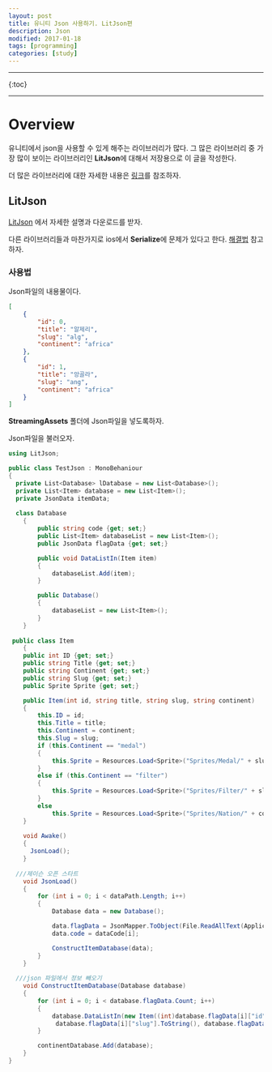 ```yaml
---
layout: post
title: 유니티 Json 사용하기. LitJson편
description: Json
modified: 2017-01-18
tags: [programming]
categories: [study]
---
```


---



{:toc}

---

# Overview

유니티에서 json을 사용할 수 있게 해주는 라이브러리가 많다. 그 많은 라이브러리 중 가장 많이 보이는 라이브러리인 **LitJson**에 대해서 저장용으로 이 글을 작성한다.

더 많은 라이브러리에 대한 자세한 내용은 [링크](https://heartgamer.wordpress.com/2015/01/10/unity%EC%97%90%EC%84%9C-json-%EC%82%AC%EC%9A%A9-%EC%8B%9C-%EA%B3%A0%EB%A0%A4%ED%95%A0-%EB%9D%BC%EC%9D%B4%EB%B8%8C%EB%9F%AC%EB%A6%AC/)를 참조하자.

<!-- more -->

## LitJson

[LitJson](http://lbv.github.io/litjson/) 에서 자세한 설명과 다운로드를 받자.

다른 라이브러리들과 마찬가지로 ios에서 **Serialize**에 문제가 있다고 한다. [해결법](http://forum.unity3d.com/threads/litjson-issue-on-ios.113181) 참고하자.

### 사용법

Json파일의 내용물이다.

```json
[
    {
        "id": 0,
        "title": "알제리",
        "slug": "alg",
        "continent": "africa"
    },
    {
        "id": 1,
        "title": "앙골라",
        "slug": "ang",
        "continent": "africa"
    }
]
```

**StreamingAssets** 폴더에 Json파일을 넣도록하자.

Json파일을 불러오자.

```c#
using LitJson;

public class TestJson : MonoBehaniour
{
  private List<Database> lDatabase = new List<Database>();
  private List<Item> database = new List<Item>();
  private JsonData itemData;
  
  class Database
	{
		public string code {get; set;}
		public List<Item> databaseList = new List<Item>();
		public JsonData flagData {get; set;}

		public void DataListIn(Item item)
		{
			databaseList.Add(item);
		}

		public Database()
		{
			databaseList = new List<Item>();
		}
	}
  
 public class Item
	{
	public int ID {get; set;}
	public string Title {get; set;}
	public string Continent {get; set;}
	public string Slug {get; set;}
	public Sprite Sprite {get; set;}

	public Item(int id, string title, string slug, string continent)
	{
		this.ID = id;
		this.Title = title;
		this.Continent = continent;
		this.Slug = slug;
		if (this.Continent == "medal")
		{
			this.Sprite = Resources.Load<Sprite>("Sprites/Medal/" + slug);
		}
		else if (this.Continent == "filter")
		{
			this.Sprite = Resources.Load<Sprite>("Sprites/Filter/" + slug);
		}
		else
			this.Sprite = Resources.Load<Sprite>("Sprites/Nation/" + continent + "/" + slug);
	}
  
  	void Awake()
    {
      JsonLoad();
    }
  
  ///제이슨 오픈 스타트
	void JsonLoad()
	{
		for (int i = 0; i < dataPath.Length; i++)
		{
			Database data = new Database();

			data.flagData = JsonMapper.ToObject(File.ReadAllText(Application.streamingAssetsPath + "/" + dataPath[i]));
			data.code = dataCode[i];

			ConstructItemDatabase(data);
		}
	}
  
  ///json 파일에서 정보 빼오기
	void ConstructItemDatabase(Database database)
	{
		for (int i = 0; i < database.flagData.Count; i++)
		{
			database.DataListIn(new Item((int)database.flagData[i]["id"], database.flagData[i]["title"].ToString(),
			 database.flagData[i]["slug"].ToString(), database.flagData[i]["continent"].ToString()));
		}

		continentDatabase.Add(database);
	}
}
```